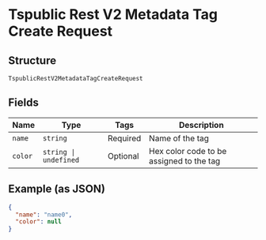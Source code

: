 
# Tspublic Rest V2 Metadata Tag Create Request

## Structure

`TspublicRestV2MetadataTagCreateRequest`

## Fields

| Name | Type | Tags | Description |
|  --- | --- | --- | --- |
| `name` | `string` | Required | Name of the tag |
| `color` | `string \| undefined` | Optional | Hex color code to be assigned to the tag |

## Example (as JSON)

```json
{
  "name": "name0",
  "color": null
}
```

